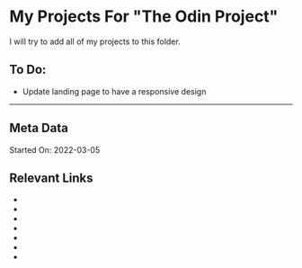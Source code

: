 # My Projects For "The Odin Project"

I will try to add all of my projects to this folder.

## To Do:

- Update landing page to have a responsive design




---

## Meta Data

Started On: 2022-03-05


## Relevant Links

- []()
- []()
- []()
- []()
- []()
- []()
- []()
